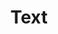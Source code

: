 ---
title: Text
redirect_to: https://ucfopen.github.io/Obojobo-Docs/releases/v3.3.2/developers/obo_nodes/text
---